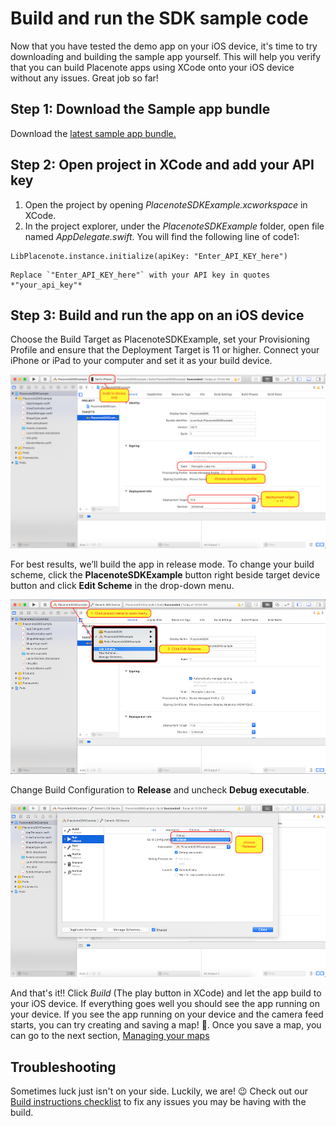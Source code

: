 # Build and run the SDK sample code
Now that you have tested the demo app on your iOS device, it's time to try downloading and building the sample app yourself. This will help you verify that you can build Placenote apps using XCode onto your iOS device without any issues. Great job so far!

## Step 1: Download the Sample app bundle
Download the [latest sample app bundle.](https://placenote.com/swiftsample)

## Step 2: Open project in XCode and add your API key
1. Open the project by opening *PlacenoteSDKExample.xcworkspace* in XCode.
2. In the project explorer, under the *PlacenoteSDKExample* folder, open file named *AppDelegate.swift*. You will find the following line of code1:
 ```
 LibPlacenote.instance.initialize(apiKey: "Enter_API_KEY_here")
  ```

    Replace `"Enter_API_KEY_here"` with your API key in quotes *"your_api_key"*

## Step 3: Build and run the app on an iOS device

Choose the Build Target as PlacenoteSDKExample, set your Provisioning Profile and ensure that the Deployment Target is 11 or higher. Connect your iPhone or iPad to your computer and set it as your build device.

![Build instructions Swift](../img/swift/build-instructions/build-instructions-1.png)

For best results, we’ll build the app in release mode. To change your build scheme, click the **PlacenoteSDKExample** button right beside target device button and click **Edit Scheme** in the drop-down menu.

![Edit Scheme Step 1](../img/swift/build-instructions/edit-scheme-1.png)

Change Build Configuration to **Release** and uncheck **Debug executable**.

![Edit Scheme Step 2](../img/swift/build-instructions/edit-scheme-2.png)

And that's it!! Click *Build* (The play button in XCode) and let the app build to your iOS device. If everything goes well you should see the app running on your device. If you see the app running on your device and the camera feed starts, you can try creating and saving a map! :rocket:. Once you save a map, you can go to the next section, [Managing your maps](managing-your-maps.md)


## Troubleshooting

Sometimes luck just isn't on your side. Luckily, we are! :wink: Check out our [Build instructions checklist](build-instructions.md) to fix any issues you may be having with the build.

